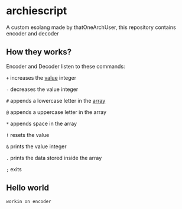 # archiescript
A custom esolang made by thatOneArchUser, this repository contains encoder and decoder

## How they works?
Encoder and Decoder listen to these commands:

`+` increases the [value](https://github.com/thatOneArchUser/archiescript/blob/main/decoder.py#L5) integer

`-` decreases the value integer

`#` appends a lowercase letter in the [array](https://github.com/thatOneArchUser/archiescript/blob/main/decoder.py#L10)

`@` appends a uppercase letter in the array

`*` appends space in the array

`!` resets the value

`&` prints the value integer

`.` prints the data stored inside the array

`;` exits

## Hello world
`workin on encoder`
